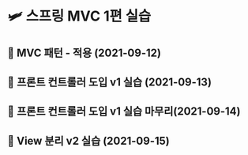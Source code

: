 # 🛩 스프링 MVC 1편 실습

## 💾 MVC 패턴 - 적용 (2021-09-12)
## 💾 프론트 컨트롤러 도입 v1 실습 (2021-09-13)
## 💾 프론트 컨트롤러 도입 v1 실습 마무리(2021-09-14)
## 💾 View 분리 v2 실습 (2021-09-15)